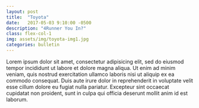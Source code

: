 ```yaml
---
layout: post
title:  "Toyota"
date:   2017-05-03 9:10:00 -0500
description: "4Runner You In?"
class: flex-col-1
img: assets/img/toyota-img1.jpg
categories: bulletin
---
```

Lorem ipsum dolor sit amet, consectetur adipisicing elit, sed do eiusmod tempor incididunt ut labore et dolore magna aliqua. Ut enim ad minim veniam, quis nostrud exercitation ullamco laboris nisi ut aliquip ex ea commodo consequat. Duis aute irure dolor in reprehenderit in voluptate velit esse cillum dolore eu fugiat nulla pariatur. Excepteur sint occaecat cupidatat non proident, sunt in culpa qui officia deserunt mollit anim id est laborum.
